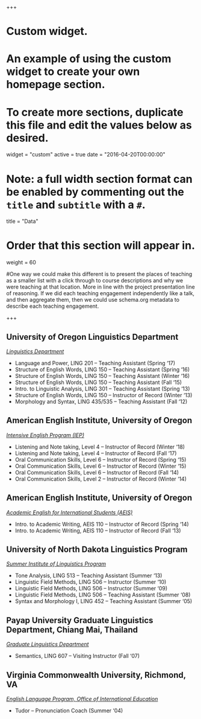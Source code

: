 +++
# Custom widget.
# An example of using the custom widget to create your own homepage section.
# To create more sections, duplicate this file and edit the values below as desired.
widget = "custom"
active = true
date = "2016-04-20T00:00:00"

# Note: a full width section format can be enabled by commenting out the `title` and `subtitle` with a `#`.
title = "Data"


# Order that this section will appear in.
weight = 60

#One way we could make this different is to present the places of teaching as a smaller list with a click through to course descriptions and why we were teaching at that location. More in line with the project presentation line of reasoning. If we did each teaching engagement independently like a talk, and then aggregate them, then we could use schema.org metadata to describe each teaching engagement.

+++
<h2>University of Oregon Linguistics Department</h2>

_[Linguistics Department](https://linguistics.uoregon.edu/)_

+ Language and Power, LING 201 – Teaching Assistant (Spring ‘17)
+ Structure of English Words, LING 150 – Teaching Assistant
(Spring ‘16)
+ Structure of English Words, LING 150 – Teaching Assistant
(Winter ‘16)
+ Structure of English Words, LING 150 – Teaching Assistant
(Fall ‘15)
+ Intro. to Linguistic Analysis, LING 301 – Teaching Assistant (Spring ‘13)
+ Structure of English Words, LING 150 –  Instructor of Record (Winter ‘13)
+ Morphology and Syntax, LING 435/535 – Teaching Assistant (Fall ‘12)

<h2>American English Institute, University of Oregon</h2>

_[Intensive English Program (IEP)](https://aei.uoregon.edu/programs/intensive)_

+ Listening and Note taking, Level 4  – Instructor of Record  (Winter ‘18)
+ Listening and Note taking, Level 4  – Instructor of Record (Fall ‘17)
+ Oral Communication Skills, Level 6  – Instructor of Record (Spring ‘15)
+ Oral Communication Skills, Level 6  – Instructor of Record (Winter ‘15)
+ Oral Communication Skills, Level 6  – Instructor of Record (Fall ‘14)
+ Oral Communication Skills, Level 2  –  Instructor of Record (Winter ‘14)

<h2>American English Institute, University of Oregon</h2>

_[Academic English for International Students (AEIS)](https://aei.uoregon.edu/programs/undergraduate/current-courses)_

+ Intro. to Academic Writing, AEIS 110 – Instructor of Record (Spring ‘14)
+ Intro. to Academic Writing, AEIS 110 – Instructor of Record (Fall ‘13)

<h2>University of North Dakota Linguistics Program</h2>

_[Summer Institute of Linguistics Program](https://arts-sciences.und.edu/summer-institute-of-linguistics/)_

+ Tone Analysis, LING 513 – Teaching Assistant (Summer ‘13)
+ Linguistic Field Methods, LING 506  –  Instructor (Summer ‘10)
+ Linguistic Field Methods, LING 506  –  Instructor (Summer ‘09)
+ Linguistic Field Methods, LING 506  –  Teaching Assistant (Summer ‘08)
+ Syntax and Morphology I, LING 452 –  Teaching Assistant (Summer ‘05)

<h2>Payap University Graduate Linguistics Department, Chiang Mai, Thailand</h2>

_[Graduate Linguistics Department](https://inter.payap.ac.th/international-graduate/linguistics-ma/)_

+ Semantics, LING 607 – Visiting Instructor (Fall ‘07)

<h2>Virginia Commonwealth University, Richmond, VA</h2>

_[English Language Program, Office of International Education](https://global.vcu.edu/elp/)_

+ Tudor – Pronunciation Coach (Summer ‘04)

